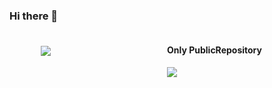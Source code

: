 ### Hi there 👋

<div style="display:table; width:80%; margin:5px auto;">

<div style="display:table-cell; width:45%;">
<img align="center" src="https://github-readme-stats.vercel.app/api?username=hamadayuuki&count_private=true&show_icons=true" />
</div>

<div style="display:table-cell; width:45%;">
<h4>Only PublicRepository</h1>
<img align="center" src="https://github-readme-stats.vercel.app/api/top-langs/?username=hamadayuuki&langs_count=3&hide=Jupyter Notebook&layout=compact" />
</div>

</div>
